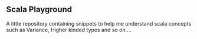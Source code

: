 ## Scala Playground
A little repository containing snippets to help me understand scala concepts such as Variance, Higher kinded types and so on....
